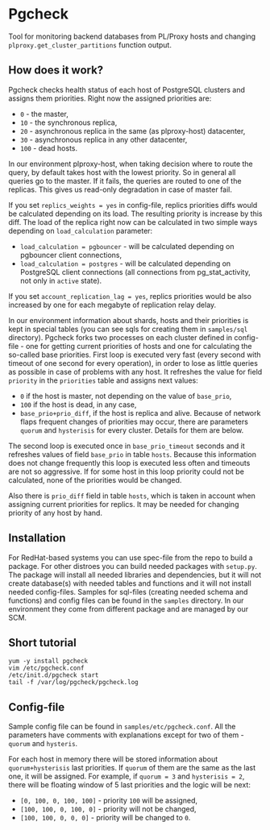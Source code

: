# Pgcheck

Tool for monitoring backend databases from PL/Proxy hosts and changing `plproxy.get_cluster_partitions` function output.

## How does it work?

Pgcheck checks health status of each host of PostgreSQL clusters and assigns them priorities. Right now the assigned priorities are:
* `0` - the master,
* `10` - the synchronous replica,
* `20` - asynchronous replica in the same (as plproxy-host) datacenter,
* `30` - asynchronous replica in any other datacenter,
* `100` - dead hosts.

In our environment plproxy-host, when taking decision where to route the query, by default takes host with the lowest priority. So in general all queries go to the master. If it fails, the queries are routed to one of the replicas. This gives us read-only degradation in case of master fail.

If you set `replics_weights = yes` in config-file, replics priorities diffs would be calculated depending on its load. The resulting priority is increase by this diff. The load of the replica right now can be calculated in two simple ways depending on `load_calculation` parameter:
* `load_calculation = pgbouncer` - will be calculated depending on pgbouncer client connections,
* `load_calculation = postgres` - will be calculated depending on PostgreSQL client connections (all connections from pg_stat_activity, not only in `active` state).

If you set `account_replication_lag = yes`, replics priorities would be also increased by one for each megabyte of replication relay delay.

In our environment information about shards, hosts and their priorities is kept in special tables (you can see sqls for creating them in `samples/sql` directory). Pgcheck forks two processes on each cluster defined in config-file - one for getting current priorities of hosts and one for calculating the so-called base priorities.
First loop is executed very fast (every second with timeout of one second for every operation), in order to lose as little queries as possible in case of problems with any host. It refreshes the value for field `priority` in the `priorities` table and assigns next values:
* `0` if the host is master, not depending on the value of `base_prio`,
* `100` if the host is dead, in any case,
* `base_prio+prio_diff`, if the host is replica and alive.
Because of network flaps frequent changes of priorities may occur, there are parameters `quorum` and `hysterisis` for every cluster. Details for them are below.

The second loop is executed once in `base_prio_timeout` seconds and it refreshes values of field `base_prio` in table `hosts`. Because this information does not change frequently this loop is executed less often and timeouts are not so aggressive. If for some host in this loop priority could not be calculated, none of the priorities would be changed.

Also there is `prio_diff` field in table `hosts`, which is taken in account when assigning current priorities for replics. It may be needed for changing priority of any host by hand.

## Installation

For RedHat-based systems you can use spec-file from the repo to build a package. For other distroes you can build needed packages with `setup.py`.
The package will install all needed libraries and dependencies, but it will not create database(s) with needed tables and functions and it will not install needed config-files. Samples for sql-files (creating needed schema and functions) and config files can be found in the `samples` directory. In our environment they come from different package and are managed by our SCM.

## Short tutorial

```
yum -y install pgcheck
vim /etc/pgcheck.conf
/etc/init.d/pgcheck start
tail -f /var/log/pgcheck/pgcheck.log
```

## Config-file

Sample config file can be found in `samples/etc/pgcheck.conf`. All the parameters have comments with explanations except for two of them - `quorum` and `hysteris`.

For each host in memory there will be stored information about `quorum+hysterisis` last priorities. If `quorum` of them are the same as the last one, it will be assigned. For example, if `quorum = 3` and `hysterisis = 2`, there will be floating window of 5 last priorities and the logic will be next:
* `[0, 100, 0, 100, 100]` - priority `100` will be assigned,
* `[100, 100, 0, 100, 0]` - priority will not be changed,
* `[100, 100, 0, 0, 0]` - priority will be changed to `0`.
